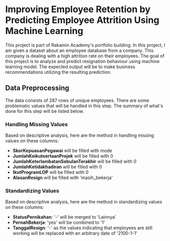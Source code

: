 # Improving Employee Retention by Predicting Employee Attrition Using Machine Learning
This project is part of Rakamin Academy's portfolio building. In this project, I am given a dataset about an employee database from a company. This company is dealing with a high attrition rate on their employees. The goal of this project is to analyze and predict resignation behaviour using machine learning model. The expected output will be to make business recommendations utilizing the resulting prediction.

## Data Preprocessing
The data consists of 287 rows of unique employees. There are some problematic values that will be handled in this step. The summary of what's done for this step will be listed below.

### Handling Missing Values
Based on descriptive analysis, here are the method in handling missing values on these columns:
- **SkorKepuasanPegawai** will be filled with mode
- **JumlahKeikutsertaanProjek** will be filled with 0
- **JumlahKeterlambatanSebulanTerakhir** will be filled with 0
- **JumlahKetidakhadiran** will be filled with 0
- **IkutProgramLOP** will be filled with 0
- **AlasanResign** will be filled with 'masih_bekerja'

### Standardizing Values
Based on descriptive analysis, here are the method in standardizing values on these columns:
- **StatusPernikahan**: '-' will be merged to 'Lainnya'
- **PernahBekerja**: 'yes' will be combined to '1'
- **TanggalResign**: '-' as the values indicating that employees are still working will be replaced with an arbitrary date of '2100-1-1'


